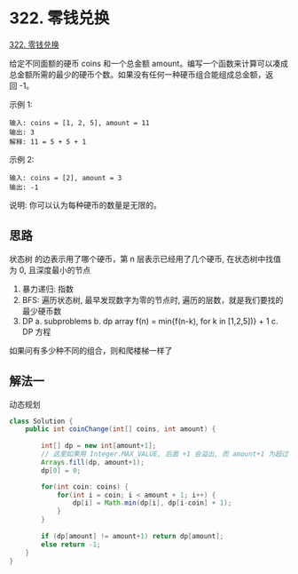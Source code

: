 # 322. 零钱兑换

[322. 零钱兑换](https://leetcode-cn.com/problems/coin-change/)

给定不同面额的硬币 coins 和一个总金额 amount。编写一个函数来计算可以凑成总金额所需的最少的硬币个数。如果没有任何一种硬币组合能组成总金额，返回 -1。

示例 1:

```
输入: coins = [1, 2, 5], amount = 11
输出: 3 
解释: 11 = 5 + 5 + 1
```

示例 2:

```
输入: coins = [2], amount = 3
输出: -1
```

说明:
你可以认为每种硬币的数量是无限的。



## 思路

状态树 的边表示用了哪个硬币，第 n 层表示已经用了几个硬币, 在状态树中找值为 0, 且深度最小的节点

1. 暴力递归: 指数
2. BFS: 遍历状态树, 最早发现数字为零的节点时, 遍历的层数，就是我们要找的最少硬币数
3. DP
  a. subproblems
  b. dp array f(n) = min{f(n-k), for k in [1,2,5])} + 1 
  c. DP 方程

如果问有多少种不同的组合，则和爬楼梯一样了

## 解法一

动态规划

```Java
class Solution {
    public int coinChange(int[] coins, int amount) {
        
        int[] dp = new int[amount+1];
        // 这里如果用 Integer.MAX_VALUE, 后面 +1 会溢出, 而 amount+1 为超过 amount 的第一个数字，刚好拿来当最大值用
        Arrays.fill(dp, amount+1); 
        dp[0] = 0;

        for(int coin: coins) {
            for(int i = coin; i < amount + 1; i++) {
                dp[i] = Math.min(dp[i], dp[i-coin] + 1);
            }
        }
     
        if (dp[amount] != amount+1) return dp[amount];
        else return -1;
    }
}
```